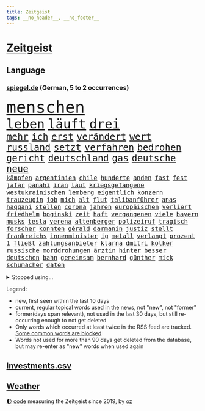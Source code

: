 ```yaml
---
title: Zeitgeist
tags: __no_header__, __no_footer__
---
```


# [Zeitgeist](https://oliz.io/zeitgeist/)

## Language

<h3><a href="https://www.spiegel.de" target="_blank">spiegel.de</a> (German, 5 to 2 occurrences)</h3>
<p style="font-family:monospace">
<span style="font-size:32pt"><a href="news_links.html#menschen" class="current">menschen</a></span>
<br>
<span style="font-size:25pt"><a href="news_links.html#leben" class="current">leben</a></span>
<span style="font-size:25pt"><a href="news_links.html#läuft" class="current">läuft</a></span>
<span style="font-size:25pt"><a href="news_links.html#drei" class="current">drei</a></span>
<br>
<span style="font-size:18pt"><a href="news_links.html#mehr" class="current">mehr</a></span>
<span style="font-size:18pt"><a href="news_links.html#ich" class="current">ich</a></span>
<span style="font-size:18pt"><a href="news_links.html#erst" class="current">erst</a></span>
<span style="font-size:18pt"><a href="news_links.html#verändert" class="current">verändert</a></span>
<span style="font-size:18pt"><a href="news_links.html#wert" class="current">wert</a></span>
<span style="font-size:18pt"><a href="news_links.html#russland" class="current">russland</a></span>
<span style="font-size:18pt"><a href="news_links.html#setzt" class="current">setzt</a></span>
<span style="font-size:18pt"><a href="news_links.html#verfahren" class="current">verfahren</a></span>
<span style="font-size:18pt"><a href="news_links.html#bedrohen" class="current">bedrohen</a></span>
<span style="font-size:18pt"><a href="news_links.html#gericht" class="current">gericht</a></span>
<span style="font-size:18pt"><a href="news_links.html#deutschland" class="current">deutschland</a></span>
<span style="font-size:18pt"><a href="news_links.html#gas" class="current">gas</a></span>
<span style="font-size:18pt"><a href="news_links.html#deutsche" class="current">deutsche</a></span>
<span style="font-size:18pt"><a href="news_links.html#neue" class="current">neue</a></span>
<br>
<span style="font-size:12pt"><a href="news_links.html#kämpfen" class="current">kämpfen</a></span>
<span style="font-size:12pt"><a href="news_links.html#argentinien" class="current">argentinien</a></span>
<span style="font-size:12pt"><a href="news_links.html#chile" class="current">chile</a></span>
<span style="font-size:12pt"><a href="news_links.html#hunderte" class="current">hunderte</a></span>
<span style="font-size:12pt"><a href="news_links.html#anden" class="current">anden</a></span>
<span style="font-size:12pt"><a href="news_links.html#fast" class="current">fast</a></span>
<span style="font-size:12pt"><a href="news_links.html#fest" class="current">fest</a></span>
<span style="font-size:12pt"><a href="news_links.html#jafar" class="new">jafar</a></span>
<span style="font-size:12pt"><a href="news_links.html#panahi" class="new">panahi</a></span>
<span style="font-size:12pt"><a href="news_links.html#iran" class="current">iran</a></span>
<span style="font-size:12pt"><a href="news_links.html#laut" class="current">laut</a></span>
<span style="font-size:12pt"><a href="news_links.html#kriegsgefangene" class="current">kriegsgefangene</a></span>
<span style="font-size:12pt"><a href="news_links.html#westukrainischen" class="new">westukrainischen</a></span>
<span style="font-size:12pt"><a href="news_links.html#lemberg" class="new">lemberg</a></span>
<span style="font-size:12pt"><a href="news_links.html#eigentlich" class="current">eigentlich</a></span>
<span style="font-size:12pt"><a href="news_links.html#konzern" class="current">konzern</a></span>
<span style="font-size:12pt"><a href="news_links.html#trauzeugin" class="new">trauzeugin</a></span>
<span style="font-size:12pt"><a href="news_links.html#job" class="current">job</a></span>
<span style="font-size:12pt"><a href="news_links.html#mich" class="current">mich</a></span>
<span style="font-size:12pt"><a href="news_links.html#alt" class="current">alt</a></span>
<span style="font-size:12pt"><a href="news_links.html#flut" class="current">flut</a></span>
<span style="font-size:12pt"><a href="news_links.html#talibanführer" class="new">talibanführer</a></span>
<span style="font-size:12pt"><a href="news_links.html#anas" class="new">anas</a></span>
<span style="font-size:12pt"><a href="news_links.html#haqqani" class="new">haqqani</a></span>
<span style="font-size:12pt"><a href="news_links.html#stellen" class="current">stellen</a></span>
<span style="font-size:12pt"><a href="news_links.html#corona" class="current">corona</a></span>
<span style="font-size:12pt"><a href="news_links.html#jahren" class="current">jahren</a></span>
<span style="font-size:12pt"><a href="news_links.html#europäischen" class="current">europäischen</a></span>
<span style="font-size:12pt"><a href="news_links.html#verliert" class="current">verliert</a></span>
<span style="font-size:12pt"><a href="news_links.html#friedhelm" class="new">friedhelm</a></span>
<span style="font-size:12pt"><a href="news_links.html#boginski" class="new">boginski</a></span>
<span style="font-size:12pt"><a href="news_links.html#zeit" class="current">zeit</a></span>
<span style="font-size:12pt"><a href="news_links.html#haft" class="current">haft</a></span>
<span style="font-size:12pt"><a href="news_links.html#vergangenen" class="current">vergangenen</a></span>
<span style="font-size:12pt"><a href="news_links.html#viele" class="current">viele</a></span>
<span style="font-size:12pt"><a href="news_links.html#bayern" class="current">bayern</a></span>
<span style="font-size:12pt"><a href="news_links.html#musks" class="current">musks</a></span>
<span style="font-size:12pt"><a href="news_links.html#tesla" class="current">tesla</a></span>
<span style="font-size:12pt"><a href="news_links.html#verena" class="current">verena</a></span>
<span style="font-size:12pt"><a href="news_links.html#altenberger" class="current">altenberger</a></span>
<span style="font-size:12pt"><a href="news_links.html#polizeiruf" class="current">polizeiruf</a></span>
<span style="font-size:12pt"><a href="news_links.html#tragisch" class="new">tragisch</a></span>
<span style="font-size:12pt"><a href="news_links.html#forscher" class="current">forscher</a></span>
<span style="font-size:12pt"><a href="news_links.html#konnten" class="current">konnten</a></span>
<span style="font-size:12pt"><a href="news_links.html#gérald" class="current">gérald</a></span>
<span style="font-size:12pt"><a href="news_links.html#darmanin" class="current">darmanin</a></span>
<span style="font-size:12pt"><a href="news_links.html#justiz" class="current">justiz</a></span>
<span style="font-size:12pt"><a href="news_links.html#stellt" class="current">stellt</a></span>
<span style="font-size:12pt"><a href="news_links.html#frankreichs" class="current">frankreichs</a></span>
<span style="font-size:12pt"><a href="news_links.html#innenminister" class="current">innenminister</a></span>
<span style="font-size:12pt"><a href="news_links.html#ig" class="current">ig</a></span>
<span style="font-size:12pt"><a href="news_links.html#metall" class="current">metall</a></span>
<span style="font-size:12pt"><a href="news_links.html#verlangt" class="current">verlangt</a></span>
<span style="font-size:12pt"><a href="news_links.html#prozent" class="current">prozent</a></span>
<span style="font-size:12pt"><a href="news_links.html#1" class="current">1</a></span>
<span style="font-size:12pt"><a href="news_links.html#fließt" class="current">fließt</a></span>
<span style="font-size:12pt"><a href="news_links.html#zahlungsanbieter" class="new">zahlungsanbieter</a></span>
<span style="font-size:12pt"><a href="news_links.html#klarna" class="current">klarna</a></span>
<span style="font-size:12pt"><a href="news_links.html#dmitri" class="current">dmitri</a></span>
<span style="font-size:12pt"><a href="news_links.html#kolker" class="new">kolker</a></span>
<span style="font-size:12pt"><a href="news_links.html#russische" class="current">russische</a></span>
<span style="font-size:12pt"><a href="news_links.html#morddrohungen" class="current">morddrohungen</a></span>
<span style="font-size:12pt"><a href="news_links.html#ärztin" class="current">ärztin</a></span>
<span style="font-size:12pt"><a href="news_links.html#hinter" class="current">hinter</a></span>
<span style="font-size:12pt"><a href="news_links.html#besser" class="current">besser</a></span>
<span style="font-size:12pt"><a href="news_links.html#deutschen" class="current">deutschen</a></span>
<span style="font-size:12pt"><a href="news_links.html#bahn" class="current">bahn</a></span>
<span style="font-size:12pt"><a href="news_links.html#gemeinsam" class="current">gemeinsam</a></span>
<span style="font-size:12pt"><a href="news_links.html#bernhard" class="current">bernhard</a></span>
<span style="font-size:12pt"><a href="news_links.html#günther" class="current">günther</a></span>
<span style="font-size:12pt"><a href="news_links.html#mick" class="current">mick</a></span>
<span style="font-size:12pt"><a href="news_links.html#schumacher" class="current">schumacher</a></span>
<span style="font-size:12pt"><a href="news_links.html#daten" class="current">daten</a></span>
</p>
<details>
<summary>Stopped using...</summary>
<p class="former" style="font-size:12pt">
ausgebrochen(627) normal(627) beschwerde(626) coronakrise(626) coronalockdown(626) flugzeuge(626) geboten(626) sprengstoff(626) worauf(626) befinden(625) material(625) netzwerken(625) beobachten(624) bereich(624) erholt(624) geholt(624) untersagt(624) wohnung(624) besiegt(623) bewaffnete(623) digitalisierung(623) julia(623) moderna(623) teilte(623) verriet(623) asche(622) ehemann(622) firma(622) mütter(622) neuseeland(622) spätestens(622) trat(622) aufnehmen(621) entgegen(621) gast(621) identifiziert(621) leverkusen(621) williams(621) altes(620) freiheitsstrafe(620) geflüchteten(620) missachtet(620) mutter(620) begleitet(619) bitte(619) geboren(619) gelernt(619) gelingt(619) kassiert(619) manöver(619) messi(619) rechtsextremisten(619) schwarzer(619) spanier(619) untersuchen(619) baby(618) bestellt(618) erinnerungen(618) fotograf(618) merkels(618) niederlagen(618) sperrt(618) unbekannten(618) videobotschaft(618) you(618) zuständige(618) anschläge(617) jahrhundert(617) kandidaten(617) löhne(617) münchner(617) psg(617) schießt(617) schlagzeilen(617) schülerinnen(617) smith(617) eng(616) gelegenheit(616) künftige(616) trainieren(616) trennung(616) verschieben(616) wand(616) wochenüberblick(616) zoo(616) ausgleich(615) außen(615) bestätigen(615) botschaften(615) kleines(615) kompliziert(615) lkwfahrer(615) partys(615) persönlichen(615) sensation(615) verdacht(615) durfte(614) kölner(614) sichergestellt(614) super(614) bedeutung(613) coach(613) polens(613) schwanger(613) verschwand(613) bedingungen(612) 29(611) erkrankt(611) erschöpft(611) querdenker(611) roger(611) stammt(611) trainiert(611) australische(610) brauche(610) eigener(610) gering(610) jüngere(610) lügen(610) menschenleben(610) scharfe(610) abgehört(609) aufgetreten(609) aufklären(609) potsdam(609) vorgaben(609) besuchen(608) enge(608) glücklich(608) green(608) kindes(607) stieg(607) stieß(607) attacken(606) auskunft(605) weckt(605) inzidenz(604) juristisch(604) konsum(604) neuauflage(604) transporter(604) gestritten(603) berühmte(602) impfkampagne(602) pkw(602) raumstation(602) antonio(601) staffel(599) umgeht(599) voraussetzungen(599) ökonomen(599) kate(597) unbekannte(597) eigenes(596) legende(596) prognose(596) tennisprofi(596) chats(595) detail(595) dfbpokal(594) kokain(594) ausrüstung(593) schießen(592) klasse(591) informiert(590) angehörige(589) fertig(589) profis(589) automatisch(588) kapitel(588) koalitionspartner(588) rutschte(585) akten(583) georg(583) gerieten(583) kassieren(583) thüringer(582) katharina(581) kleinkind(581) sarah(580) schmerz(579) spiegelredakteur(578) angewiesen(577) teilnehmern(576) verhinderte(576) rückblick(575) ursprünglich(575) erhebliche(573) entbrannt(572) atomabkommen(569) coronaimpfungen(569) vorlegen(569) youtuber(567) nächstes(566) tolle(563) daheim(559) aggressiv(557) reihen(556) schutzsuchende(554) größe(553) befunden(547) katzen(539) heidelberg(535) naomi(535) lieferketten(529) schlaf(521) höheres(517) fotografiert(507) nachbarland(506) lehrerin(499) estland(496) vulkan(493) fahrbahn(483) zurückgekehrt(471) unverständnis(467) drohschreiben(460) szenarien(459) reue(455) erteilte(452) diplomatische(450) 2001(448) blut(445) reisenden(437) tabu(433) enthalten(429) finanziert(427) verlag(427) notwendigen(409) beispiellose(399) 25jährige(395) sächsische(392) maier(391) pop(390) ticket(389) erholen(388) spiegelreporter(384) impfskeptiker(379) jahresende(377) osaka(373) wenigsten(366) fotografen(365) strikt(356) dänen(355) befassen(353) rängen(353) kurzzeitig(352) bundesrat(350) kalte(350) 9(348) bundesanwaltschaft(347) autoren(346) heiraten(345) auszeit(342) bundesverkehrsminister(341) australischen(340) präsentierte(339) abgesehen(337) dominieren(329) ausgefallen(326) anschluss(322) überwältigt(317) highlights(316) norddeutschland(315) 400000(310) rutscht(310) gigantischen(309) verkehrt(309) exil(307) zurückgeben(307) aufträge(306) ankommen(304) gerissen(303) uwe(301) gedränge(299) schürt(299) bedürftige(296) vollen(296) zügen(296) gladbach(295) heiße(294) uskonzern(294) king(293) begegnung(291) world(291) verbündeten(287) vertritt(286) 2025(285) atombombe(285) 73(282) instanz(280) gesetzesänderung(279) gesundheitsämter(279) antwortete(277) gewandt(277) schnelles(277) tiger(276) 22jährige(275) anheben(274) coronaleugner(272) diplomatischen(272) infektionsschutzgesetz(271) wohnungsnot(270) mehrwertsteuer(269) dokumentiert(268) feministin(268) fünftel(268) costa(267) gestimmt(267) kleinere(267) millionenhöhe(267) direktor(266) freiem(266) euländern(264) harren(264) beeinflusst(263) saarbrücken(263) grippe(262) cem(260) özdemir(260) morgan(259) kleinsten(256) beruflich(254) lava(254) rauswurf(254) direkte(253) erwärmung(253) kleineren(253) sonntagmorgen(252) 1975(251) globales(251) taiwans(251) organisieren(250) unsicherheiten(249) mützenich(248) regierungschefin(248) einschüchtern(246) strackzimmermann(246) einander(244) bestimmen(242) verwerfungen(241) erschlagen(240) neonazi(240) billigt(238) massen(236) anfangen(235) scherz(234) aaron(233) exkollegen(232) stromausfall(230) spdfraktionschef(229) valencia(228) überrollt(228) zimmermann(227) gesundheitspolitiker(226) zeitplan(225) zögerlich(224) bundestagsvizepräsidentin(223) fahndet(222) soziales(221) verkehrswende(221) isrückkehrerin(220) gegentore(219) jugendorganisation(218) 2028(217) diw(217) filmt(216) weiterspielen(216) bemerkt(215) einkaufen(215) wach(215) zehnjährigen(215) zeichner(215) bundeskriminalamt(214) ausschluss(212) wirtschaftlich(212) eier(211) technischer(210) verwandte(208) zehnjähriger(208) playoffs(205) decken(203) windenergie(203) diskussionen(202) dinosaurier(201) verschollen(201) 107(199) 300000(199) versteht(199) gerast(198) missverstanden(198) zertifikate(198) einstufen(195) festivals(195) schwächer(195) pessimistisch(194) siebter(194) omikron(193) omikronvariante(193) instituts(192) organisatoren(192) tierärzte(190) arbeitsminister(188) ruhrgebiet(188) verhältnismäßig(188) atomdeal(187) bundesinnenministerin(186) papa(186) beten(183) marieagnes(183) alina(181) borrell(181) josep(181) neunzigerjahren(181) witzig(181) ausführlich(180) ablenkung(179) einzig(178) landwirtschaftsminister(178) mittelfeld(178) diverse(176) rechner(175) nachweisen(174) südkoreanische(174) einrichtungen(172) kurswechsel(171) adolf(170) gerammt(170) heikel(170) sanitäter(170) drohte(169) gefechte(169) partygate(169) sibylle(169) verneigt(169) influencerin(168) kriegt(168) paartherapeutin(168) abwehrspieler(167) biopic(167) getreten(167) luftangriffen(167) ring(167) ballistische(165) skulptur(165) schärfsten(164) zeitgemäß(164) normalen(163) erinnerte(162) erledigen(162) klärt(162) überwachung(162) desto(161) mitgliedstaaten(161) 56jähriger(160) dreyer(160) amy(159) auswärtigen(159) babybauch(158) demos(158) kartellamt(158) mutigen(158) spektakel(158) gegründet(157) sky(157) maaßen(156) muslimische(156) kreuzfahrtschiff(155) afghaninnen(154) christen(154) castillo(153) aufgeklärt(152) flüchtigen(152) kasachstan(152) leukämie(152) flaggschiff(151) bremerhaven(150) inszenierung(150) islamabad(150) sand(150) verwehren(150) bürgerkrieg(148) treffers(147) verheißt(147) grandslamturnier(146) spuckt(146) königshaus(145) verweisen(145) putinkritiker(144) säugling(144) dresdner(143) anstrengungen(142) lei(141) abgezockt(140) altkanzlerin(140) gläubige(138) komplott(138) rückruf(138) erschöpfung(137) hörsaal(137) pjöngjang(137) usforscher(137) verleiht(137) laien(135) nahelegt(135) 93(134) klagte(134) unterstellt(134) vierjährigen(134) wanderung(134) radikalisiert(133) waffenlieferung(133) schröders(132) vergewaltigte(132) essener(131) straftäter(131) ios(130) pass(130) transparenz(130) partygateaffäre(129) swiatek(129) zugutekommen(129) jill(128) schätzt(128) vereinigte(128) einmalige(127) gestrandet(127) wettlauf(127) aufsteigen(126) eingeliefert(126) gewölbe(126) juwelendiebstahl(126) verbleib(126) versagen(126) gaslobbyist(125) vögel(125) jemenitischen(124) machtstrukturen(124) verpflichtende(124) begründete(123) fügt(123) kaja(123) auszuweiten(122) nazivergleich(122) exsoldaten(121) paula(121) therapie(121) betrogen(120) gönner(120) kamila(120) modernisierung(120) erwischte(119) immobilienpreise(119) indischen(119) abschrecken(118) we(118) glatzel(116) ipads(116) pornos(116) walijewa(116) coronalockerungen(115) kanonen(115) seenotretter(115) begeben(113) container(113) dopingfall(113) schildern(113) hindern(112) diplomatischer(111) mülleimer(111) sixt(111) 57(110) ausgesagt(110) körpergröße(110) bestände(109) carl(109) hauch(109) entrüstung(108) erhob(108) kammer(107) km/h(107) schneidet(107) schumer(107) angel(106) fernost(106) titelverteidigerin(106) ausweiten(105) sekretärin(105) spiegelbildungsnewsletter(105) ausgerichtet(104) energiepreisen(104) erneuerbare(104) monarchin(104) autorennen(103) ukrainekriegs(103) atomabkommens(102) mobilmachung(102) tvserie(102) flicks(101) sanktionspaket(101) models(100) zeuge(100) 1600(99) abholen(99) höhenflug(99) kriegsfolgen(99) ostukrainischen(99) ausbremsen(98) baustelle(98) erdöl(98) esch(98) mutige(98) stopfen(98) anteile(97) gemalt(97) katastrophalen(97) künstlerin(97) todes(97) anpassung(96) kriegstag(96) sondervermögen(96) östlichen(96) bobic(95) fredi(95) greg(95) relativ(95) übereinstimmenden(95) couch(94) psychologen(94) unabhängig(94) ölembargo(94) breiten(93) marathon(93) melanie(93) hackergruppe(92) usamerikanische(92) federer(91) kramer(91) neuseeländischen(91) bröckelnder(90) bundeswehrsondervermögen(90) moral(90) nra(90) reinfall(90) sowieso(90) verzeihen(90) vietnamese(90) effizient(89) frontalzusammenstoß(89) spdausschluss(89) verwaltungsgerichts(89) begehren(88) bewaffnet(88) monarchie(88) zeugin(88) achtzigern(87) delikatessen(87) europatour(87) flugausfällen(87) korsika(87) lebensmittelversorgung(87) menschenmenge(87) monaco(87) 60jähriger(86) route(86) strobl(86) euaußenbeauftragte(85) gestehen(85) hüther(85) irina(85) leuchten(85) nebenkosten(85) rekrutiert(85) sicherheitsmaßnahmen(85) sozial(85) streckenweise(85) andrej(84) herstellung(84) kalifornischen(84) nationalistische(84) komplexen(83) miete(83) oecd(83) windkraft(83) überfüllte(83) charlie(82) kürzeren(82) vermittler(82) watts(82) einrichtung(81) schriftstellervereinigung(81) 62jährigen(80) ausschließlich(80) coronalockdowns(80) karim(80) rock(80) sizilien(80) starkes(80) unwürdig(80) bagger(79) millionenfach(79) mitgliedschaft(79) todesfahrt(79) tresen(79) astronauten(78) herthatrainer(78) kniet(78) verfassungsschutzbericht(78) aufgeführt(77) ewige(77) inflationsraten(77) königsklasse(77) rührend(77) studienergebnisse(77) weich(77) abgebrochenen(76) atomkrieg(76) margen(76) altem(75) bauten(75) ebnet(75) eugeldern(75) lok(75) oksana(75) ruhm(75) eschede(74) palmen(74) schwächt(74) spürt(74) terroristischen(74) veränderung(74) windkraftausbau(74) grundgesetzänderung(73) miriam(73) räder(73) wmqualifikation(73) drachenlord(72) hasskriminalität(72) linkenchefin(72) offenem(72) spiegelautor(72) durchsuchten(71) emtitel(71) kremlkritischen(71) orientierung(71) vorangetrieben(71) abspaltung(70) aufgefallen(70) bruce(70) explosionsgefahr(70) generaldebatte(70) gesenkt(70) raketenangriffe(70) segen(70) zugänge(70) architecture(69) gutverdiener(69) mitschüler(69) separatistenführer(69) unionsfraktionschef(69) verbarrikadiert(69) zweimonatige(69) cheng(68) chronischer(68) emtriumph(68) fördermengen(68) onlinehändler(68) zurückerobert(68) beziehungstat(67) drummer(67) einspruch(67) gefallenen(67) ipados(67) kripo(67) macos(67) ruin(67) southgate(67) watchos(67) eiltempo(66) finalgegner(66) hungerkatastrophe(66) hängengeblieben(66) langes(66) schutzsuchenden(66) zukommen(66) schlagabtausch(65) steuerung(65) versprochene(65) zweijähriger(65) adelstitel(64) alaska(64) chiles(64) kaution(64) klimapaket(64) mitgefühl(64) personennahverkehr(63) regelwerk(63) schlachtfeld(63) woods(63) ausgespielt(62) facebooks(62) feindliche(62) mitfinanziert(62) nacken(62) pipelines(62) polin(62) rabattaktion(62) spritzen(62) zurückeroberten(62) 38jährige(61) carolina(61) anatomie(60) ecuador(60) fußballgeschichte(60) saarlouis(60) traditionen(60) uspakistanische(60) votierten(60) besichtigen(59) getöteter(59) toxische(59) verbrachten(59) benzema(58) ermittelte(58) serena(58) demonstrativ(57) hausen(57) jersey(57) kühlregal(57) lionel(57) nuklearanlagen(57) partystimmung(57) widersprüche(57) anreize(56) bridges(56) feministische(56) feste(56) frontal(56) planten(56) qualifikation(56) verhältnisse(56) arztes(55) besuchte(55) jack(55) olympiasilber(55) queeren(55) schotte(55) segeln(55) yeboah(55) inspiration(54) karibik(54) polonium(54) radioaktivem(54) schlammlawinen(54) wechselgerüchte(54) zusammenhängen(54) deutschrussisches(53) festen(53) fragile(53) generell(53) heuballen(53) hnoarzt(53) lngterminals(53) missbrauchsopfer(53) spargel(53) thore(53) urlaubszeit(53) bayreuth(52) beunruhigt(52) verwechslung(52) weiblich(52) dringenden(51) kommerzieller(51) night(51) mehrjährigen(50) außenministers(49) kleinflugzeugs(49) biergarten(48) gereicht(48) gescheiterte(48) herbe(48) hühner(48) me(48) mysteriösen(48) reis(48) ukrainepolitik(48) hakt(47) illegalem(47) oberverwaltungsgericht(47) roland(47) standardanschluss(47) usbc(47) fernbleiben(46) katalanische(46) lokführer(46) mitgebracht(46) bundesstraße(45) bäumen(45) geschützte(45) gleichermaßen(45) hochrangiger(45) bands(44) flakpanzer(44) generals(44) heimatstadt(44) neugeborenen(44) zusehends(44) überzogen(44) verbandspräsident(43) wirtschaftsprüfer(43) afghanischer(42) explodierenden(42) schonen(42) stresstest(42) niedergeschlagen(41) pforzheim(40) polizeikontrolle(40) propheten(40) qualen(40) rüdiger(40) ticken(40) abwenden(39) anfänger(39) flugplatz(39) großereignis(39) mamas(39) tafeln(39) detlef(38) lebenslänglich(38) pornografische(38) scheele(38) stewart(38) beschmiert(37) panzerfahrzeuge(37) reiter(37) teilbar(37) angesehen(36) asowstahlwerk(36) gazprombank(36) lobbyisten(36) kolumbianer(35) ligen(35) sexvideo(35) syrischen(35) irritationen(34) kuriosen(34) marvels(34) rechtsbeugung(34) aufzuhalten(33) enkeltrick(33) wiedergeburt(33) 430(32) europapokal(32) gunfortsetzung(32) zunahme(32) 80000(31) 96jährige(31) ac(31) bedacht(31) ereignete(31) haustür(31) irrweg(31) nadelattacken(31) sinne(31) waggons(31) billigticket(30) platinjubiläum(30) sachverständigenausschuss(30) befreiungsschlag(29) billigfahrschein(29) entgleist(29) french(29) hieven(29) krebskranke(29) managerin(29) parlamentarische(29) pga(29) saudiarabischen(29) zwist(29) armbrust(28) beobachtungen(28) coldplay(28) deutschkenntnisse(28) einspringen(28) frodeno(28) hasskommentare(28) keineswegs(28) lilly(28) now(28) rockband(28) sexualität(28) allgäu(27) angeschlagenen(27) angeschossen(27) ansichten(27) geister(27) invitational(27) liv(27) namhafte(27) beruhigen(26) festlegen(26) gerecht(26) hadert(26) kartieren(26) krass(26) nordseeinsel(26) polizistenaffäre(26) steuerzahler(26) abschalten(25) balkon(25) enttäuschte(25) europameister(25) ostbeauftragter(25) entwickelte(24) fakeaccounts(24) konstruktiv(24) laurence(24) schwiegertochter(24) 27000(23) militärparade(23) moderat(23) rentenalter(23) schob(23) baumbestand(22) hob(22) immobilienkäufer(22) regionalzug(22) zeug(22) 21jähriger(21) adi(21) buffalo(21) gesellschaftliche(21) haubenlerche(21) hütter(21) kaymer(21) schulmitarbeiterin(21) skepsis(21) vielfaches(21) zaghaft(21) zufrieden(21) einfahrt(20) inderin(20) leopardpanzer(20) mitmacht(20) abzugeben(19) einzusetzen(19) heimspiel(19) kinderfahrräder(19) onkel(19) paddington(19) durften(18) galten(18) schwinden(18) verschüttet(18) wechselhaft(18) ätna(18) budgetgrenze(17) kimmich(17) luka(17) oberkörper(17) olympique(17) südasien(17) tagessieg(17) verschaffen(17) ökologischer(17) bedarf(16) daniels(16) diwstudie(16) easyjet(16) influenzafälle(16) kniefall(16) springsteen(16) anfahrende(15) auszahlung(15) leidenschaft(15) pakt(15) palace(15) retteten(15) trainerkandidaten(15) zuwanderer(15) anhebung(14) aufstehen(14) eingeholt(14) exbotschafter(14) sperrzone(14) steve(14) verdiente(14) versöhnliche(14) amateuraufnahmen(13) geachtet(13) glückwünsche(13) gündoğan(13) hochsicherheitsgefängnis(13) i̇lkay(13) schweine(13) tulsa(13) tvshow(13) 1965(12) as(12) aufgelegt(12) disney+(12) edle(12) idlib(12) nachzudenken(12) parteivorsitz(12) autovermieter(11) cybercrimebande(11) garros(11) sinnsuche(11) trainerposten(11) unrichtige(11)
</p>
</details>
<p>Legend:
<ul>
<li><span class="new">new</span>, first seen within the last 10 days</li>
<li><span class="current">current</span>, regular topical words used in the news, not "new", not "former"</li>
<li><span class="former">former(days span relevant)</span>, not used in the last 30 days, but still re-occurring enough to not get deleted</li>
<li>Only words which occurred at least twice in the RSS feed are tracked. <a href="language/filters.py">Some common words are blocked</a></li>
<li>Words not used for more than 90 days get deleted from the database, but may re-enter as "new" words when used again</li>
</ul>
</p>

## [Investments](investments.html)[.csv](investments.csv)

## [Weather](weather.html)

<footer>
<a href="javascript:toggleTheme()" class="nav">🌓</a>
<a href="https://github.com/ooz/zeitgeist">code</a> measuring the Zeitgeist since 2019, by <a href="https://oliz.io">oz</a>
</footer>
